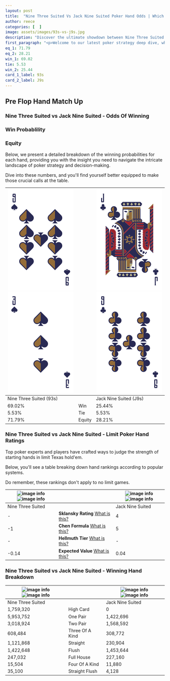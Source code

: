 ```yaml
---
layout: post
title:  "Nine Three Suited Vs Jack Nine Suited Poker Hand Odds | Which Is The Better Hand In Poker? A Complete Guide"
author: reece
categories: [  ]
image: assets/images/93s-vs-j9s.jpg
description: "Discover the ultimate showdown between Nine Three Suited and Jack Nine Suited in poker! Uncover the odds, strategies, and scenarios where one hand triumphs over the other. Get ready to up your poker game with this thrilling analysis."
first_paragraph: "<p>Welcome to our latest poker strategy deep dive, where we're pitting two distinct hands against each other in a high-stakes showdown: Nine Three Suited vs Jack Nine Suited.</p><p>In the dynamic world of poker, every decision counts, and knowing which hand holds the upper hand is key to your success at the table.</p><p>In this article, we'll dissect these two hands, explore the scenarios where one dominates the other, and equip you with the knowledge to make strategic choices that can tip the odds in your favor.</p><p>Get ready to unravel the intriguing dynamics of these poker hands and elevate your game to new heights.</p>"
eq_1: 71.79
eq_2: 28.21
win_1: 69.02
tie: 5.53
win_2: 25.44
card_1_label: 93s
card_2_label: J9s
---
```




[comment]: # (sp0)

## Pre Flop Hand Match Up

<div class="table hand-ratings" markdown="1"> 



### Nine Three Suited vs Jack Nine Suited - Odds Of Winning


  
<div class="row graphs"> 
<div class="col-lg-6">
    <h3>Win Probablility</h3>
    <canvas id="WinChart"></canvas>
</div>
<div class="col-lg-6">
    <h3>Equity</h3>
    <canvas id="EquityChart"></canvas>
</div>
</div>

  Below, we present a detailed breakdown of the winning probabilities for each hand, providing you with the insight you need to navigate the intricate landscape of poker strategy and decision-making. 

Dive into these numbers, and you'll find yourself better equipped to make those crucial calls at the table.


    
| ![image info](assets/images/hand1/9.png) ![image info](assets/images/hand1/3.png) |  | ![image info](assets/images/hand2/j.png) ![image info](assets/images/hand2/9.png) |
| -------- | -------- | -------- |
| Nine Three Suited (93s) |  | Jack Nine Suited (J9s) |
| 69.02% | Win | 25.44% |
| 5.53% | Tie | 5.53% |
| 71.79% | Equity | 28.21% |




[comment]: # (sp1)



### Nine Three Suited vs Jack Nine Suited - Limit Poker Hand Ratings

Top poker experts and players have crafted ways to judge the strength of starting hands in limit Texas hold'em. 

Below, you'll see a table breaking down hand rankings according to popular systems. 

Do remember, these rankings don't apply to no limit games.


    
| ![image info](https://www.riverpairs.com/assets/images/hand1/9.png) ![image info](https://www.riverpairs.com/assets/images/hand1/3.png) |  | ![image info](https://www.riverpairs.com/assets/images/hand2/j.png) ![image info](https://www.riverpairs.com/assets/images/hand2/9.png) |
| -------- | -------- | -------- |
| Nine Three Suited |  | Jack Nine Suited |
| - | **Sklansky Rating** [What is this?](/sklansky-rating-explained) | 4 |
| -1 | **Chen Formula** [What is this?](/chen-formula-explained) | 5 |
| - | **Hellmuth Tier** [What is this?](/Hellmuth-tier-explained) | - |
| -0.14 | **Expected Value** [What is this?](/expected-value-explained) | 0.04 |




[comment]: # (sp2)



### Nine Three Suited vs Jack Nine Suited - Winning Hand Breakdown


    
| ![image info](https://www.riverpairs.com/assets/images/hand1/9.png) ![image info](https://www.riverpairs.com/assets/images/hand1/3.png) |  | ![image info](https://www.riverpairs.com/assets/images/hand2/j.png) ![image info](https://www.riverpairs.com/assets/images/hand2/9.png) |
| -------- | -------- | -------- |
| Nine Three Suited |  | Jack Nine Suited |
| 1,759,320 | High Card | 0 |
| 5,953,752 | One Pair | 1,422,696 |
| 3,018,924 | Two Pair | 1,568,592 |
| 608,484 | Three Of A Kind | 308,772 |
| 1,121,868 | Straight | 230,904 |
| 1,422,648 | Flush | 1,453,644 |
| 247,032 | Full House | 227,160 |
| 15,504 | Four Of A Kind | 11,880 |
| 35,100 | Straight Flush | 4,128 |




[comment]: # (sp3)



</div>

[comment]: # (sp4)



[comment]: # (sp5)

